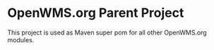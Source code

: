 OpenWMS.org Parent Project
=========================

This project is used as Maven super pom for all other OpenWMS.org modules.
